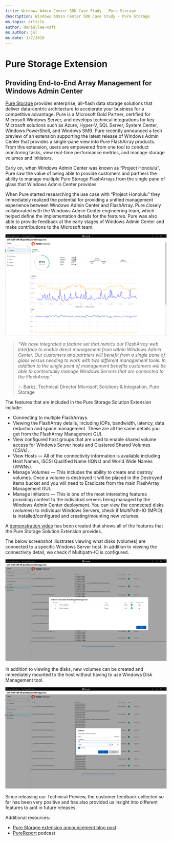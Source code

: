 ```yaml
---
title: Windows Admin Center SDK Case Study - Pure Storage
description: Windows Admin Center SDK Case Study - Pure Storage
ms.topic: article
author: daniellee-msft
ms.author: jol
ms.date: 1/7/2019
---
```

# Pure Storage Extension

## Providing End-to-End Array Management for Windows Admin Center

[Pure Storage](https://www.purestorage.com/) provides enterprise, all-flash data storage solutions that deliver data-centric architecture to accelerate your business for a competitive advantage.  Pure is a Microsoft Gold Partner, certified for Microsoft Windows Server, and develops technical integrations for key Microsoft solutions such as Azure, Hyper-V, SQL Server, System Center, Windows PowerShell, and Windows SMB. Pure recently announced a tech preview of an extension supporting the latest release of Windows Admin Center that provides a single-pane view into Pure FlashArray products.  From this extension, users are empowered from one tool to conduct monitoring tasks, view real-time performance metrics, and manage storage volumes and initiators.

Early on, when Windows Admin Center was known as “Project Honolulu”, Pure saw the value of being able to provide customers and partners the ability to manage multiple Pure Storage FlashArrays from the single pane of glass that Windows Admin Center provides.

When Pure started researching the use case with “Project Honolulu” they immediately realized the potential for providing a unified management experience between Windows Admin Center and FlashArray. Pure closely collaborated with the Windows Admin Center engineering team, which helped define the implementation details for the features. Pure was also able to provide feedback at the early stages of Windows Admin Center and make contributions to the Microsoft team.

![Screenshot of the Capacity page of the Pure Storage extension.](../../media/extend-case-study-purestorage/purestorage-1.png)

> <cite>“We have integrated a feature set that mimics our FlashArray web interface to enable direct management from within Windows Admin Center. Our customers and partners will benefit from a single pane of glass versus needing to work with two different management tools. In addition to the single point of management benefits customers will be able to contextually manage Windows Servers that are connected to the FlashArray.”</cite>
>
> -- Barkz, Technical Director Microsoft Solutions & Integration, Pure Storage

The features that are included in the Pure Storage Solution Extension include:
- Connecting to multiple FlashArrays.
- Viewing the FlashArray details, including IOPs, bandwidth, latency, data reduction and space management. These are all the same details you get from the FlashArray Management GUI.
- View configured host groups that are used to enable shared volume access for Windows Server hosts and Clustered Shared Volumes (CSVs).
- View Hosts — All of the connectivity information is available including Host Names, iSCSI Qualified Name (IQNs) and World Wide Names (WWNs).
- Manage Volumes — This includes the ability to create and destroy volumes. Once a volume is destroyed it will be placed in the Destroyed items bucket and you will need to Eradicate from the main FlashArray Management GUI.
- Manage Initiators — This is one of the most interesting features providing context to the individual servers being managed by the Windows Admin Center deployment. You can view the connected disks (volumes) to individual Windows Servers, check if MultiPath-IO (MPIO) is installed/configured and creating/mounting new volumes.

A [demonstration video](https://youtu.be/IFAeCAd6V2g) has been created that shows all of the features that the Pure Storage Solution Extension provides.

The below screenshot illustrates viewing what disks (volumes) are connected to a specific Windows Server host. In addition to viewing the connectivity detail, we check if Multipath-IO is configured.

![Screenshot showing what disks are connected to a specific Windows Server host.](../../media/extend-case-study-purestorage/purestorage-2.png)

In addition to viewing the disks, new volumes can be created and immediately mounted to the host without having to use Windows Disk Management tool.

![Screenshot showing how new volumes can be created and immediately mounted to the host using the Pure Storage host.](../../media/extend-case-study-purestorage/purestorage-3.png)

Since releasing our Technical Preview, the customer feedback collected so far has been very positive and has also provided us insight into different features to add in future releases.

Additional resources:
- [Pure Storage extension announcement blog post](https://podcasts.apple.com/us/podcast/windows-admin-center-extension-from-pure-storage/id1392639991?i=1000424316130)
- [PureReport](https://itunes.apple.com/podcast/windows-admin-center-extension-from-pure-storage/id1392639991?i=1000424316130&mt=2) podcast
